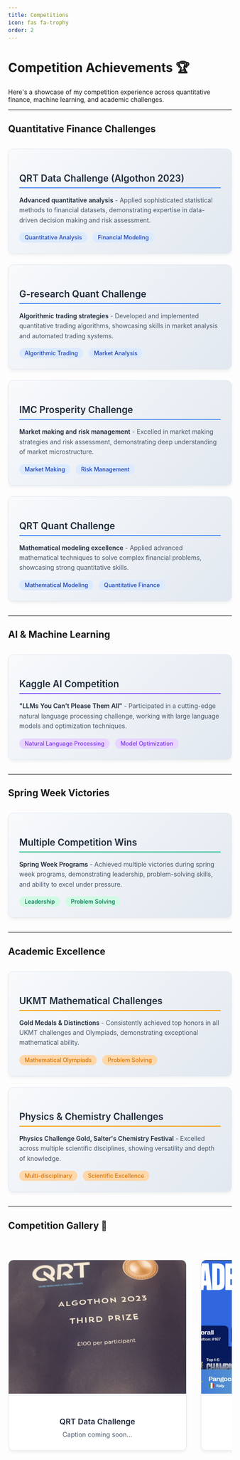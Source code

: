 ```yaml
---
title: Competitions
icon: fas fa-trophy
order: 2
---
```


# Competition Achievements 🏆

Here's a showcase of my competition experience across quantitative finance, machine learning, and academic challenges.

---

## Quantitative Finance Challenges

<div class="competition-section">
  <div class="competition-card quant">
    <h3>QRT Data Challenge (Algothon 2023)</h3>
    <p><strong>Advanced quantitative analysis</strong> - Applied sophisticated statistical methods to financial datasets, demonstrating expertise in data-driven decision making and risk assessment.</p>
    <div class="competition-details">
      <span class="competition-type">Quantitative Analysis</span>
      <span class="competition-focus">Financial Modeling</span>
    </div>
  </div>

  <div class="competition-card quant">
    <h3>G-research Quant Challenge</h3>
    <p><strong>Algorithmic trading strategies</strong> - Developed and implemented quantitative trading algorithms, showcasing skills in market analysis and automated trading systems.</p>
    <div class="competition-details">
      <span class="competition-type">Algorithmic Trading</span>
      <span class="competition-focus">Market Analysis</span>
    </div>
  </div>

  <div class="competition-card quant">
    <h3>IMC Prosperity Challenge</h3>
    <p><strong>Market making and risk management</strong> - Excelled in market making strategies and risk assessment, demonstrating deep understanding of market microstructure.</p>
    <div class="competition-details">
      <span class="competition-type">Market Making</span>
      <span class="competition-focus">Risk Management</span>
    </div>
  </div>

  <div class="competition-card quant">
    <h3>QRT Quant Challenge</h3>
    <p><strong>Mathematical modeling excellence</strong> - Applied advanced mathematical techniques to solve complex financial problems, showcasing strong quantitative skills.</p>
    <div class="competition-details">
      <span class="competition-type">Mathematical Modeling</span>
      <span class="competition-focus">Quantitative Finance</span>
    </div>
  </div>
</div>

---

## AI & Machine Learning

<div class="competition-section">
  <div class="competition-card ai">
    <h3>Kaggle AI Competition</h3>
    <p><strong>"LLMs You Can't Please Them All"</strong> - Participated in a cutting-edge natural language processing challenge, working with large language models and optimization techniques.</p>
    <div class="competition-details">
      <span class="competition-type">Natural Language Processing</span>
      <span class="competition-focus">Model Optimization</span>
    </div>
  </div>
</div>

---

## Spring Week Victories

<div class="competition-section">
  <div class="competition-card spring">
    <h3>Multiple Competition Wins</h3>
    <p><strong>Spring Week Programs</strong> - Achieved multiple victories during spring week programs, demonstrating leadership, problem-solving skills, and ability to excel under pressure.</p>
    <div class="competition-details">
      <span class="competition-type">Leadership</span>
      <span class="competition-focus">Problem Solving</span>
    </div>
  </div>
</div>

---

## Academic Excellence

<div class="competition-section">
  <div class="competition-card academic">
    <h3>UKMT Mathematical Challenges</h3>
    <p><strong>Gold Medals & Distinctions</strong> - Consistently achieved top honors in all UKMT challenges and Olympiads, demonstrating exceptional mathematical ability.</p>
    <div class="competition-details">
      <span class="competition-type">Mathematical Olympiads</span>
      <span class="competition-focus">Problem Solving</span>
    </div>
  </div>

  <div class="competition-card academic">
    <h3>Physics & Chemistry Challenges</h3>
    <p><strong>Physics Challenge Gold, Salter's Chemistry Festival</strong> - Excelled across multiple scientific disciplines, showing versatility and depth of knowledge.</p>
    <div class="competition-details">
      <span class="competition-type">Multi-disciplinary</span>
      <span class="competition-focus">Scientific Excellence</span>
    </div>
  </div>
</div>

---

## Competition Gallery 📸

<div class="competition-gallery">
  <div class="gallery-grid">
    <div class="gallery-item">
      <img src="/assets/img/qrtdatawin.png" alt="QRT Data Challenge Achievement" />
      <div class="gallery-caption">
        <h4>QRT Data Challenge</h4>
        <p>Caption coming soon...</p>
      </div>
    </div>
    <div class="gallery-item">
      <img src="/assets/img/imcprosperity.png" alt="IMC Prosperity Challenge" />
      <div class="gallery-caption">
        <h4>IMC Prosperity Challenge</h4>
        <p>Caption coming soon...</p>
      </div>
    </div>
    <div class="gallery-item">
      <img src="/assets/img/qrtquantchallenge.png" alt="QRT Quant Challenge" />
      <div class="gallery-caption">
        <h4>QRT Quant Challenge</h4>
        <p>Caption coming soon...</p>
      </div>
    </div>
    <div class="gallery-item">
      <img src="/assets/img/qrtchallengeleaderboard.png" alt="QRT Challenge Leaderboard" />
      <div class="gallery-caption">
        <h4>QRT Challenge Leaderboard</h4>
        <p>Caption coming soon...</p>
      </div>
    </div>
  </div>
</div>

<style>
.competition-section {
  margin: 2rem 0;
}

.competition-card {
  background: linear-gradient(135deg, #f8fafc 0%, #e2e8f0 100%);
  border: 1px solid #e2e8f0;
  border-radius: 12px;
  padding: 1.5rem;
  margin-bottom: 1.5rem;
  box-shadow: 0 4px 6px rgba(0, 0, 0, 0.05);
  transition: transform 0.2s ease, box-shadow 0.2s ease;
}

/* Dark mode support */
.dark .competition-card,
[data-theme="dark"] .competition-card,
.theme-dark .competition-card {
  background: linear-gradient(135deg, #1f2937 0%, #374151 100%);
  border: 1px solid #4b5563;
  box-shadow: 0 4px 20px rgba(31, 41, 55, 0.4);
  color: #f9fafb;
}

.dark .competition-card h3,
[data-theme="dark"] .competition-card h3,
.theme-dark .competition-card h3 {
  color: #ffffff;
}

.dark .competition-card p,
[data-theme="dark"] .competition-card p,
.theme-dark .competition-card p {
  color: #d1d5db;
}

.dark .competition-card strong,
[data-theme="dark"] .competition-card strong,
.theme-dark .competition-card strong {
  color: #ffffff;
}

.competition-card:hover {
  transform: translateY(-2px);
  box-shadow: 0 8px 15px rgba(0, 0, 0, 0.1);
}

.competition-card h3 {
  color: #1e293b;
  margin-bottom: 1rem;
  font-size: 1.3rem;
  font-weight: 600;
  border-bottom: 2px solid #d97706;
  padding-bottom: 0.5rem;
}

.competition-card.quant h3 {
  border-bottom-color: #3b82f6;
}

.competition-card.ai h3 {
  border-bottom-color: #8b5cf6;
}

.competition-card.spring h3 {
  border-bottom-color: #10b981;
}

.competition-card.academic h3 {
  border-bottom-color: #f59e0b;
}

.competition-card p {
  color: #475569;
  line-height: 1.6;
  margin-bottom: 1rem;
}



.competition-card strong {
  color: #1e293b;
  font-weight: 600;
}

.competition-details {
  display: flex;
  gap: 0.75rem;
  flex-wrap: wrap;
}

.competition-type, .competition-focus {
  background: #e2e8f0;
  color: #475569;
  padding: 0.25rem 0.75rem;
  border-radius: 12px;
  font-size: 0.8rem;
  font-weight: 500;
}

.competition-card.quant .competition-type,
.competition-card.quant .competition-focus {
  background: #dbeafe;
  color: #1e40af;
}

.competition-card.ai .competition-type,
.competition-card.ai .competition-focus {
  background: #e9d5ff;
  color: #7c3aed;
}

.competition-card.spring .competition-type,
.competition-card.spring .competition-focus {
  background: #d1fae5;
  color: #047857;
}

.competition-card.academic .competition-type,
.competition-card.academic .competition-focus {
  background: #fed7aa;
  color: #d97706;
}

@media (max-width: 768px) {
  .competition-details {
    flex-direction: column;
  }
}

/* Competition Gallery Styles */
.competition-gallery {
  margin: 3rem 0;
  text-align: center;
}

.gallery-grid {
  display: flex;
  overflow-x: auto;
  scroll-behavior: smooth;
  gap: 2rem;
  padding: 1rem 0;
  margin-top: 1.5rem;
  scrollbar-width: thin;
  scrollbar-color: #64748b #f1f5f9;
}

.gallery-grid::-webkit-scrollbar {
  height: 8px;
}

.gallery-grid::-webkit-scrollbar-track {
  background: #f1f5f9;
  border-radius: 4px;
}

.gallery-grid::-webkit-scrollbar-thumb {
  background: #64748b;
  border-radius: 4px;
}

.gallery-grid::-webkit-scrollbar-thumb:hover {
  background: #475569;
}

.gallery-item {
  flex: 0 0 auto;
  width: 400px;
  background: #f8fafc;
  border: 1px solid #e2e8f0;
  border-radius: 12px;
  overflow: hidden;
  box-shadow: 0 4px 6px rgba(0, 0, 0, 0.05);
  transition: transform 0.3s ease, box-shadow 0.3s ease;
  position: relative;
}

/* Dark mode support for gallery */
.dark .gallery-item,
[data-theme="dark"] .gallery-item,
.theme-dark .gallery-item {
  background: linear-gradient(135deg, #1f2937 0%, #374151 100%);
  border: 1px solid #4b5563;
  box-shadow: 0 4px 20px rgba(31, 41, 55, 0.4);
}

.dark .gallery-caption,
[data-theme="dark"] .gallery-caption,
.theme-dark .gallery-caption {
  background: #374151;
  border-top: 1px solid #4b5563;
  color: #f9fafb;
}

.dark .gallery-caption h4,
[data-theme="dark"] .gallery-caption h4,
.theme-dark .gallery-caption h4 {
  color: #ffffff;
}

.dark .gallery-caption p,
[data-theme="dark"] .gallery-caption p,
.theme-dark .gallery-caption p {
  color: #d1d5db;
}

.gallery-item:hover {
  transform: translateY(-4px);
  box-shadow: 0 8px 20px rgba(0, 0, 0, 0.1);
}

.gallery-item img {
  width: 100%;
  height: 300px;
  object-fit: cover;
  transition: transform 0.3s ease;
}

.gallery-item:hover img {
  transform: scale(1.05);
}

.gallery-caption {
  padding: 1.5rem;
  background: #ffffff;
  border-top: 1px solid #e2e8f0;
}

.gallery-caption h4 {
  color: #1e293b;
  margin-bottom: 0.5rem;
  font-size: 1.1rem;
  font-weight: 600;
}

.gallery-caption p {
  color: #475569;
  margin: 0;
  font-size: 0.9rem;
  line-height: 1.5;
}

@media (max-width: 768px) {
  .gallery-item {
    width: 300px;
  }
  
  .gallery-item img {
    height: 200px;
  }
  
  .gallery-grid {
    gap: 1rem;
  }
}
</style> 